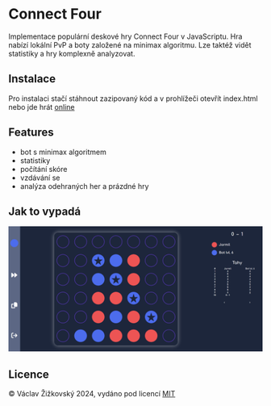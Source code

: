 # Connect Four
Implementace populární deskové hry Connect Four v JavaScriptu. Hra nabízí lokální PvP a boty založené na minimax algoritmu. Lze taktéž vidět statistiky a hry komplexně analyzovat.
## Instalace
Pro instalaci stačí stáhnout zazipovaný kód a v prohlížeči otevřít index.html nebo jde hrát [online](https://connectfour.zizkovsky.eu)
## Features
- bot s minimax algoritmem
- statistiky
- počítání skóre
- vzdávání se
- analýza odehraných her a prázdné hry
## Jak to vypadá
![Screenshot hry](./img/preview.png)
## Licence
&copy; Václav Žižkovský 2024, vydáno pod licencí [MIT](https://choosealicense.com/licenses/mit/)
